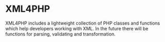 XML4PHP
=======

XML4PHP includes a lightweight collection of PHP classes and functions which help developers working with XML. In the future there will be functions for parsing, validating and transformation.
